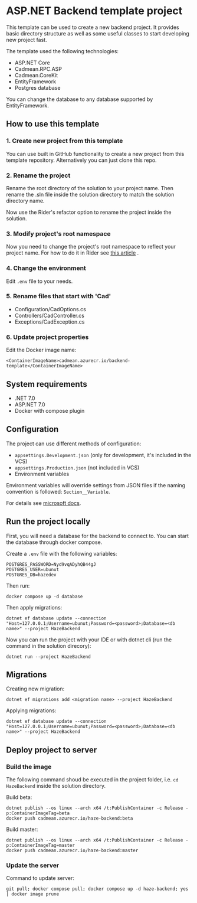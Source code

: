 # ASP.NET Backend template project

This template can be used to create a new backend project.
It provides basic directory structure as well as some useful
classes to start developing new project fast.

The template used the following technologies:

- ASP.NET Core
- Cadmean.RPC.ASP
- Cadmean.CoreKit
- EntityFramework
- Postgres database

You can change the database to any database supported by 
EntityFramework.

## How to use this template

### 1. Create new project from this template

You can use built in GitHub functionality to create a new 
project from this template repository. Alternatively you can
just clone this repo.

### 2. Rename the project

Rename the root directory of the solution to your project name.
Then rename the .sln file inside the solution directory to match
the solution directory name.

Now use the Rider's refactor option to rename the project
inside the solution.

### 3. Modify project's root namespace

Now you need to change the project's root namespace to reflect
your project name. For how to do it in Rider see 
[this article](https://www.jetbrains.com/help/rider/Refactorings__Adjust_Namespaces.html)
.

### 4. Change the environment

Edit `.env` file to your needs.

### 5. Rename files that start with 'Cad'

- Configuration/CadOptions.cs
- Controllers/CadController.cs
- Exceptions/CadException.cs

### 6. Update project properties

Edit the Docker image name:
```
<ContainerImageName>cadmean.azurecr.io/backend-template</ContainerImageName>
```

## System requirements

- .NET 7.0
- ASP.NET 7.0
- Docker with compose plugin

## Configuration

The project can use different methods of configuration:

- `appsettings.Development.json` (only for development, it's included in the VCS)
- `appsettings.Production.json` (not included in VCS)
- Environment variables

Environment variables will override settings from JSON files if the naming convention is followed: `Section__Variable`.

For details see [microsoft docs](https://learn.microsoft.com/en-us/aspnet/core/fundamentals/configuration/?view=aspnetcore-7.0).

## Run the project locally

First, you will need a database for the backend to connect to.
You can start the database through docker compose.

Create a `.env` file with the following variables:
```
POSTGRES_PASSWORD=Nyd9vqADyhQB44gJ
POSTGRES_USER=ubunut
POSTGRES_DB=hazedev
```
Then run:
```
docker compose up -d database
```

Then apply migrations:
```
dotnet ef database update --connection "Host=127.0.0.1;Username=ubunut;Password=<password>;Database=<db name>" --project HazeBackend
```

Now you can run the project with your IDE or with dotnet cli (run the command in the solution direcory):
```
dotnet run --project HazeBackend
```

## Migrations

Creating new migration:
```
dotnet ef migrations add <migration name> --project HazeBackend
```

Applying migrations:
```
dotnet ef database update --connection "Host=127.0.0.1;Username=ubunut;Password=<password>;Database=<db name>" --project HazeBackend
```

## Deploy project to server

### Build the image

The following command shoud be executed in the project folder,
i.e. `cd HazeBackend` inside the solution directory.

Build beta:
```
dotnet publish --os linux --arch x64 /t:PublishContainer -c Release -p:ContainerImageTag=beta
docker push cadmean.azurecr.io/haze-backend:beta
```

Build master:
```
dotnet publish --os linux --arch x64 /t:PublishContainer -c Release -p:ContainerImageTag=master
docker push cadmean.azurecr.io/haze-backend:master
```

### Update the server

Command to update server:
```
git pull; docker compose pull; docker compose up -d haze-backend; yes | docker image prune
```
